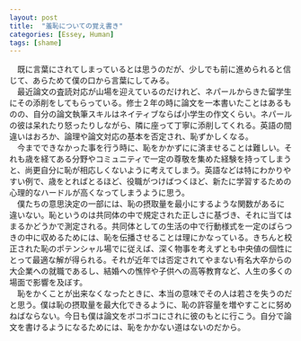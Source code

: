 ```yaml
---
layout: post
title:  "羞恥についての覚え書き"
categories: [Essey, Human]
tags: [shame]
---
```

　既に言葉にされてしまっているとは思うのだが、少しでも前に進められると信じて、あらためて僕の口から言葉にしてみる。  
　最近論文の査読対応が山場を迎えているのだけれど、ネパールからきた留学生にその添削をしてもらっている。修士２年の時に論文を一本書いたことはあるものの、自分の論文執筆スキルはネイティブならば小学生の作文くらい。ネパールの彼は呆れたり怒ったりしながら、隣に座って丁寧に添削してくれる。英語の間違いはおろか、論理や論文対応の基本を否定され、恥ずかしくなる。  
　今までできなかった事を行う時に、恥をかかずにに済ませることは難しい。それも歳を経てある分野やコミュニティで一定の尊敬を集めた経験を持ってしまうと、尚更自分に恥が相応しくないように考えてしまう。英語などは特にわかりやすい例で、歳をとればとるほど、役職がつけばつくほど、新たに学習するための心理的なハードルが高くなってしまうように思う。  
　僕たちの意思決定の一部には、恥の摂取量を最小にするような関数があるに違いない。恥というのは共同体の中で規定された正しさに基づき、それに当てはまるかどうかで測定される。共同体としての生活の中で行動様式を一定のばらつきの中に収めるためには、恥を伝播させることは理にかなっている。きちんと校正された恥のポテンシャル場でに従えば、深く物事を考えずとも中央値の個性にとって最適な解が得られる。それが近年では否定されてやまない有名大卒からの大企業への就職であるし、結婚への憔悴や子供への高等教育など、人生の多くの場面で影響を及ぼす。  
　恥をかくことが出来なくなったときに、本当の意味でその人は若さを失うのだと思う。僕は恥の摂取量を最大化できるように、恥の許容量を増やすことに努めねばならない。今日も僕は論文をボコボコにされに彼のもとに行こう。自分で論文を書けるようになるためには、恥をかかない道はないのだから。
